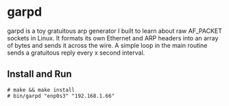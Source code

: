 # garpd

garpd is a toy gratuitous arp generator I built to learn about raw AF_PACKET sockets in Linux. 
It formats its own Ethernet and ARP headers into an array of bytes and sends it across the wire.
A simple loop in the main routine sends a gratuitous reply every x second interval.

## Install and Run
```
# make && make install
# bin/garpd "enp0s3" "192.168.1.66"
```
